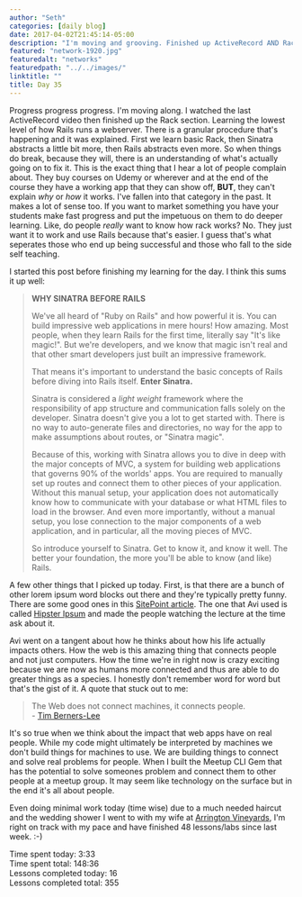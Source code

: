 ```yaml
---
author: "Seth"
categories: [daily blog]
date: 2017-04-02T21:45:14-05:00
description: "I'm moving and grooving. Finished up ActiveRecord AND Rack today. Got a haircut and went to a wedding shower at Arrington Vineyards. So..."
featured: "network-1920.jpg"
featuredalt: "networks"
featuredpath: "../../images/"
linktitle: ""
title: Day 35
---
```


Progress progress progress. I'm moving along. I watched the last ActiveRecord video then finished up the Rack section. Learning the lowest level of how Rails runs a webserver.  There is a granular procedure that's happening and it was explained. First we learn basic Rack, then Sinatra abstracts a little bit more, then Rails abstracts even more. So when things do break, because they will, there is an understanding of what's actually going on to fix it. This is the exact thing that I hear a lot of people complain about. They buy courses on Udemy or wherever and at the end of the course they have a working app that they can show off, **BUT**, they can't explain _why_ or _how_ it works. I've fallen into that category in the past. It makes a lot of sense too. If you want to market something you have your students make fast progress and put the impetuous on them to do deeper learning. Like, do people _really_ want to know how rack works? No. They just want it to work and use Rails because that's easier. I guess that's what seperates those who end up being successful and those who fall to the side self teaching.

I started this post before finishing my learning for the day. I think this sums it up well:

>**WHY SINATRA BEFORE RAILS**
>
>We've all heard of "Ruby on Rails" and how powerful it is. You can build impressive web applications in mere hours! How amazing. Most people, when they learn Rails for the first time, literally say "It's like magic!". But we're developers, and we know that magic isn't real and that other smart developers just built an impressive framework.
>
>That means it's important to understand the basic concepts of Rails before diving into Rails itself. **Enter Sinatra.**
>
>Sinatra is considered a _light weight_ framework where the responsibility of app structure and communication falls solely on the developer. Sinatra doesn't give you a lot to get started with. There is no way to auto-generate files and directories, no way for the app to make assumptions about routes, or "Sinatra magic".
>
>Because of this, working with Sinatra allows you to dive in deep with the major concepts of MVC, a system for building web applications that governs 90% of the worlds' apps. You are required to manually set up routes and connect them to other pieces of your application. Without this manual setup, your application does not automatically know how to communicate with your database or what HTML files to load in the browser. And even more importantly, without a manual setup, you lose connection to the major components of a web application, and in particular, all the moving pieces of MVC.
>
>So introduce yourself to Sinatra. Get to know it, and know it well. The better your foundation, the more you'll be able to know (and like) Rails.

A few other things that I picked up today. First, is that there are a bunch of other lorem ipsum word blocks out there and they're typically pretty funny. There are some good ones in this [SitePoint article][1]. The one that Avi used is called [Hipster Ipsum][2] and made the people watching the lecture at the time ask about it.

Avi went on a tangent about how he thinks about how his life actually impacts others. How the web is this amazing thing that connects people and not just computers. How the time we're in right now is crazy exciting because we are now as humans more connected and thus are able to do greater things as a species. I honestly don't remember word for word but that's the gist of it. A quote that stuck out to me:

> The Web does not connect machines, it connects people.  
\- [Tim Berners-Lee][3]

It's so true when we think about the impact that web apps have on real people. While my code might ultimately be interpreted by machines we don't build things for machines to use. We are building things to connect and solve real problems for people. When I built the Meetup CLI Gem that has the potential to solve someones problem and connect them to other people at a meetup group. It may seem like technology on the surface but in the end it's all about people.

Even doing minimal work today (time wise) due to a much needed haircut and the wedding shower I went to with my wife at [Arrington Vineyards][4], I'm right on track with my pace and have finished 48 lessons/labs since last week. :-)

Time spent today: 3:33  
Time spent total: 148:36  
Lessons completed today: 16  
Lessons completed total: 355

  [1]:https://www.sitepoint.com/10-lorem-ipsum-alternatives/
  [2]:https://hipsum.co/
  [3]:https://en.wikipedia.org/wiki/Tim_Berners-Lee
  [4]:http://www.arringtonvineyards.com/
